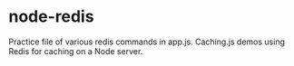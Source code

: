 # node-redis
Practice file of various redis commands in app.js.
Caching.js demos using Redis for caching on a Node server.
